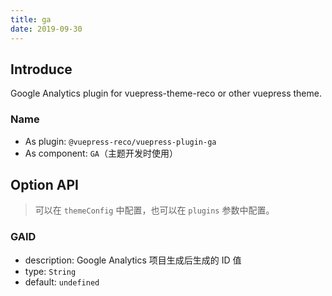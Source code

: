 ```yaml
---
title: ga
date: 2019-09-30
---
```


## Introduce

Google Analytics plugin for vuepress-theme-reco or other vuepress theme.

### Name

- As plugin: `@vuepress-reco/vuepress-plugin-ga`
- As component: `GA`（主题开发时使用）

## Option API

> 可以在 `themeConfig` 中配置，也可以在 `plugins` 参数中配置。

### GAID 

- description: Google Analytics 项目生成后生成的 ID 值
- type: `String`
- default: `undefined`
